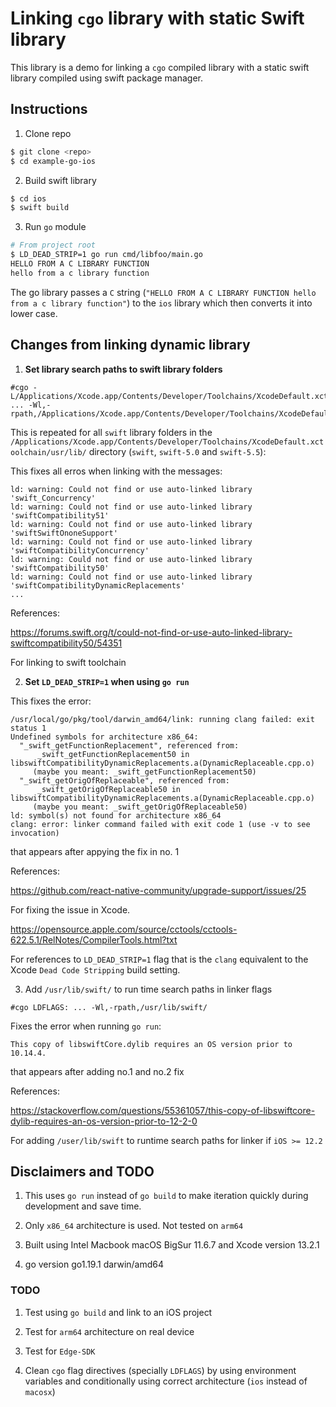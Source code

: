 # Linking `cgo` library with static Swift library

This library is a demo for linking a `cgo` compiled library with a static swift library compiled using swift package manager.

## Instructions 

1. Clone repo

```bash
$ git clone <repo>
$ cd example-go-ios
```

2. Build swift library

```bash
$ cd ios
$ swift build
```

3. Run `go` module
```bash
# From project root
$ LD_DEAD_STRIP=1 go run cmd/libfoo/main.go
HELLO FROM A C LIBRARY FUNCTION
hello from a c library function
```

The go library passes a `C` string (`"HELLO FROM A C LIBRARY FUNCTION
hello from a c library function"`) to the `ios` library which then converts it into lower case.

## Changes from linking dynamic library

1. **Set library search paths to swift library folders**

```
#cgo -L/Applications/Xcode.app/Contents/Developer/Toolchains/XcodeDefault.xctoolchain/usr/lib/swift/macosx/ ... -Wl,-rpath,/Applications/Xcode.app/Contents/Developer/Toolchains/XcodeDefault.xctoolchain/usr/lib/swift/macosx/
```

This is repeated for all `swift` library folders in the `/Applications/Xcode.app/Contents/Developer/Toolchains/XcodeDefault.xctoolchain/usr/lib/` directory (`swift`, `swift-5.0` and `swift-5.5`):

This fixes all erros when linking with the messages:

```
ld: warning: Could not find or use auto-linked library 'swift_Concurrency'
ld: warning: Could not find or use auto-linked library 'swiftCompatibility51'
ld: warning: Could not find or use auto-linked library 'swiftSwiftOnoneSupport'
ld: warning: Could not find or use auto-linked library 'swiftCompatibilityConcurrency'
ld: warning: Could not find or use auto-linked library 'swiftCompatibility50'
ld: warning: Could not find or use auto-linked library 'swiftCompatibilityDynamicReplacements'
...
```

References:

https://forums.swift.org/t/could-not-find-or-use-auto-linked-library-swiftcompatibility50/54351

For linking to swift toolchain

2. **Set `LD_DEAD_STRIP=1` when using `go run`**

This fixes the error:

```
/usr/local/go/pkg/tool/darwin_amd64/link: running clang failed: exit status 1
Undefined symbols for architecture x86_64:
  "_swift_getFunctionReplacement", referenced from:
      _swift_getFunctionReplacement50 in libswiftCompatibilityDynamicReplacements.a(DynamicReplaceable.cpp.o)
     (maybe you meant: _swift_getFunctionReplacement50)
  "_swift_getOrigOfReplaceable", referenced from:
      _swift_getOrigOfReplaceable50 in libswiftCompatibilityDynamicReplacements.a(DynamicReplaceable.cpp.o)
     (maybe you meant: _swift_getOrigOfReplaceable50)
ld: symbol(s) not found for architecture x86_64
clang: error: linker command failed with exit code 1 (use -v to see invocation)
```

that appears after appying the fix in no. 1

References:

https://github.com/react-native-community/upgrade-support/issues/25

For fixing the issue in Xcode.

https://opensource.apple.com/source/cctools/cctools-622.5.1/RelNotes/CompilerTools.html?txt

For references to `LD_DEAD_STRIP=1` flag that is the `clang` equivalent to the Xcode `Dead Code Stripping` build setting.

3. Add `/usr/lib/swift/` to run time search paths in linker flags

```
#cgo LDFLAGS: ... -Wl,-rpath,/usr/lib/swift/
```

Fixes the error when running `go run`:

```
This copy of libswiftCore.dylib requires an OS version prior to 10.14.4.
```

that appears after adding no.1 and no.2 fix

References:

https://stackoverflow.com/questions/55361057/this-copy-of-libswiftcore-dylib-requires-an-os-version-prior-to-12-2-0

For adding `/user/lib/swift` to runtime search paths for linker if `iOS >= 12.2`

## Disclaimers and TODO

1. This uses `go run` instead of `go build` to make iteration quickly during development and save time.

2. Only `x86_64` architecture is used. Not tested on `arm64`

3. Built using Intel Macbook macOS BigSur 11.6.7 and Xcode version 13.2.1

4. go version go1.19.1 darwin/amd64

### TODO

1. Test using `go build` and link to an iOS project

2. Test for `arm64` architecture on real device

3. Test for `Edge-SDK` 

4. Clean `cgo` flag directives (specially `LDFLAGS`) by using environment variables and conditionally using correct architecture (`ios` instead of `macosx`)